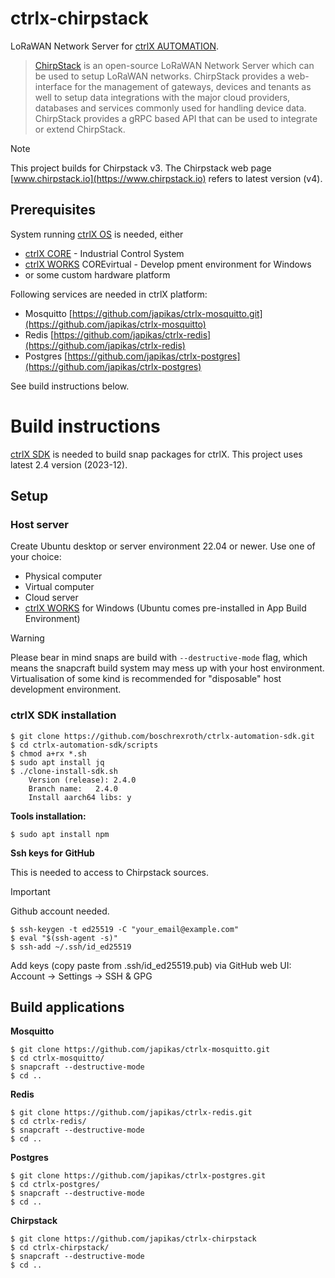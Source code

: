# ctrlx-chirpstack
LoRaWAN Network Server for [ctrlX AUTOMATION](https://apps.boschrexroth.com/microsites/ctrlx-automation/en/).

>[ChirpStack](https://www.chirpstack.io) is an open-source LoRaWAN Network Server which can be used to setup LoRaWAN networks. ChirpStack provides a web-interface for the management of gateways, devices and tenants as well to setup data integrations with the major cloud providers, databases and services commonly used for handling device data. ChirpStack provides a gRPC based API that can be used to integrate or extend ChirpStack.

>[!NOTE]
> This project builds for Chirpstack v3. The Chirpstack web page [www.chirpstack.io](https://www.chirpstack.io) refers to latest version (v4).

## Prerequisites

System running [ctrlX OS](https://apps.boschrexroth.com/microsites/ctrlx-automation/en/portfolio/ctrlx-os/) is needed, either 
- [ctrlX CORE](https://apps.boschrexroth.com/microsites/ctrlx-automation/en/portfolio/ctrlx-core/) - Industrial Control System
- [ctrlX WORKS](https://apps.boschrexroth.com/microsites/ctrlx-automation/en/portfolio/ctrlx-works/) COREvirtual - Develop pment environment for Windows
- or some custom hardware platform

Following services are needed in ctrlX platform:

- Mosquitto [https://github.com/japikas/ctrlx-mosquitto.git](https://github.com/japikas/ctrlx-mosquitto)
- Redis [https://github.com/japikas/ctrlx-redis](https://github.com/japikas/ctrlx-redis)
- Postgres [https://github.com/japikas/ctrlx-postgres](https://github.com/japikas/ctrlx-postgres)

See build instructions below.

# Build instructions

[ctrlX SDK](https://boschrexroth.github.io/ctrlx-automation-sdk/overview.html) is needed to build snap packages for ctrlX. This project uses latest 2.4 version (2023-12).

## Setup

### Host server

Create Ubuntu desktop or server environment 22.04 or newer.
Use one of your choice:
- Physical computer
- Virtual computer
- Cloud server
- [ctrlX WORKS](https://apps.boschrexroth.com/microsites/ctrlx-automation/en/portfolio/ctrlx-works/) for Windows (Ubuntu comes pre-installed in App Build Environment)

>[!WARNING]
> Please bear in mind snaps are build with `--destructive-mode` flag, which means the snapcraft build system may mess up with your host environment. Virtualisation of some kind is recommended for "disposable" host development environment.

### ctrlX SDK installation
```
$ git clone https://github.com/boschrexroth/ctrlx-automation-sdk.git
$ cd ctrlx-automation-sdk/scripts
$ chmod a+rx *.sh
$ sudo apt install jq
$ ./clone-install-sdk.sh 
    Version (release): 2.4.0
    Branch name:   2.4.0
    Install aarch64 libs: y
```
**Tools installation:**
```
$ sudo apt install npm
```
**Ssh keys for GitHub**

This is needed to access to Chirpstack sources. 
>[!IMPORTANT]
>Github account needed.

```
$ ssh-keygen -t ed25519 -C "your_email@example.com"
$ eval "$(ssh-agent -s)"
$ ssh-add ~/.ssh/id_ed25519
```
Add keys (copy paste from .ssh/id_ed25519.pub) via GitHub web UI:  Account -> Settings -> SSH & GPG


## Build applications

**Mosquitto**
```
$ git clone https://github.com/japikas/ctrlx-mosquitto.git
$ cd ctrlx-mosquitto/
$ snapcraft --destructive-mode
$ cd ..
```
**Redis**
```
$ git clone https://github.com/japikas/ctrlx-redis.git
$ cd ctrlx-redis/
$ snapcraft --destructive-mode
$ cd ..
```
**Postgres**
```
$ git clone https://github.com/japikas/ctrlx-postgres.git
$ cd ctrlx-postgres/
$ snapcraft --destructive-mode
$ cd ..
```
**Chirpstack**
```
$ git clone https://github.com/japikas/ctrlx-chirpstack
$ cd ctrlx-chirpstack/
$ snapcraft --destructive-mode
$ cd ..
```
